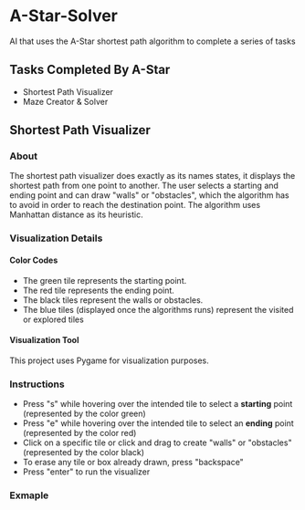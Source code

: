 # A-Star-Solver
AI that uses the A-Star shortest path algorithm to complete a series of tasks

## Tasks Completed By A-Star
* Shortest Path Visualizer
* Maze Creator & Solver

## Shortest Path Visualizer

### About
The shortest path visualizer does exactly as its names states, it displays the shortest path from one point to another. The user selects
a starting and ending point and can draw "walls" or "obstacles", which the algorithm has to avoid in order to reach the destination point. 
The algorithm uses Manhattan distance as its heuristic.

### Visualization Details

#### Color Codes
* The green tile represents the starting point.
* The red tile represents the ending point.
* The black tiles represent the walls or obstacles.
* The blue tiles (displayed once the algorithms runs) represent the visited or explored tiles

#### Visualization Tool
This project uses Pygame for visualization purposes. 

### Instructions
* Press "s" while hovering over the intended tile to select a <b>starting</b> point (represented by the color green)
* Press "e" while hovering over the intended tile to select an <b>ending</b> point (represented by the color red)
* Click on a specific tile or click and drag to create "walls" or "obstacles" (represented by the color black)
* To erase any tile or box already drawn, press "backspace"
* Press "enter" to run the visualizer

### Exmaple


